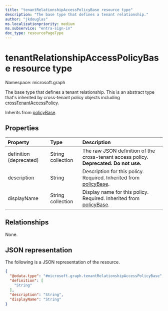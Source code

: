```yaml
---
title: "tenantRelationshipAccessPolicyBase resource type"
description: "The base type that defines a tenant relationship."
author: "jkdouglas"
ms.localizationpriority: medium
ms.subservice: "entra-sign-in"
doc_type: resourcePageType
---
```


# tenantRelationshipAccessPolicyBase resource type

Namespace: microsoft.graph

The base type that defines a tenant relationship. This is an abstract type that's inherited by cross-tenant policy objects including [crossTenantAccessPolicy](crosstenantaccesspolicy.md).

Inherits from [policyBase](policybase.md).

## Properties

|Property|Type|Description|
|:---|:---|:---|
| definition (deprecated) | String collection | The raw JSON definition of the cross-tenant access policy. **Deprecated. Do not use.** |
| description | String | Description for this policy. Required. Inherited from [policyBase](../resources/policybase.md). |
| displayName | String collection | Display name for this policy. Required. Inherited from [policyBase](../resources/policybase.md). |

## Relationships

None.

## JSON representation

The following is a JSON representation of the resource.
<!-- {
  "blockType": "resource",
  "keyProperty": "id",
  "@odata.type": "microsoft.graph.tenantRelationshipAccessPolicyBase",
  "baseType": "microsoft.graph.policyBase",
  "openType": false
}
-->

``` json
{
  "@odata.type": "#microsoft.graph.tenantRelationshipAccessPolicyBase",
  "definition": [
    "String"
  ],
  "description": "String",
  "displayName": "String"
}
```
